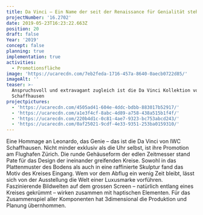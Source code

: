 ```yaml
---
title: Da Vinci – Ein Name der seit der Renaissance für Genialität steht
projectNumber: '16.2702'
date: 2019-05-23T16:23:22.663Z
position: 20
draft: false
Year: '2019'
concept: false
planning: true
implementation: true
activities:
  - Promotionsfläche
image: 'https://ucarecdn.com/7eb2feda-1716-457a-8640-0aecb0722d85/'
imageAlt: ''
teaser: >-
  Anspruchsvoll und extravagant zugleich ist die Da Vinci Kollektion von IWC
  Schaffhausen
projectpictures:
  - 'https://ucarecdn.com/4505ad41-604e-4ddc-bdbb-883017b52917/'
  - 'https://ucarecdn.com/a1e3f4cf-8abc-4d89-a758-438a515b1f4f/'
  - 'https://ucarecdn.com/220b4d1c-0c81-4ae7-9323-bc753abcd243/'
  - 'https://ucarecdn.com/0af25021-9cdf-4e33-9351-253ba0159310/'
---
```

Eine Hommage an Leonardo, das Genie – das ist die Da Vinci von IWC Schaffhausen. Nicht minder exklusiv als die Uhr selbst, ist ihre Promotion am Flughafen Zürich. Die runde Gehäuseform der edlen Zeitmesser stand Pate für das Design der ineinander greifenden Kreise. Sowohl in das Plattenmuster des Bodens als auch in eine raffinierte Skulptur fand das Motiv des Kreises Eingang. Wem vor dem Abflug ein wenig Zeit bleibt, lässt sich von der Ausstellung die Welt einer Luxusmarke vorführen. Faszinierende Bildwelten auf dem grossen Screen – natürlich entlang eines Kreises gekrümmt – wirken zusammen mit haptischen Elementen. Für das Zusammenspiel aller Komponenten hat 3dimensional die Produktion und Planung übernhommen.

